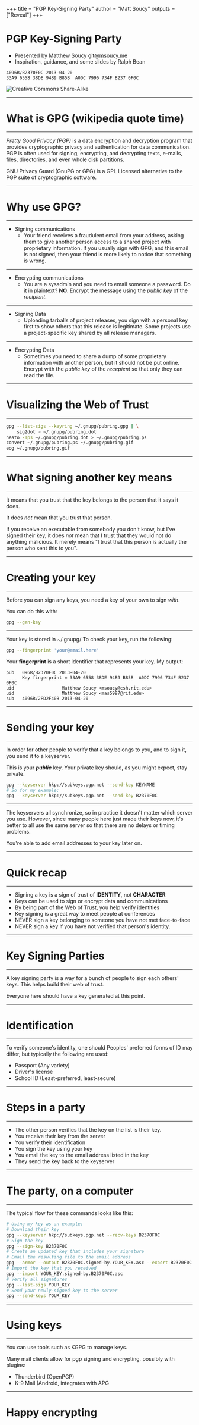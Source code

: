 +++
title = "PGP Key-Signing Party"
author = "Matt Soucy"
outputs = ["Reveal"]
+++

# PGP Key-Signing Party

- Presented by Matthew Soucy <git@msoucy.me>
- Inspiration, guidance, and some slides by Ralph Bean

```
4096R/B2370F0C 2013-04-20
33A9 6558 38DE 94B9 B85B  A0DC 7996 734F B237 0F0C
```

![Creative Commons Share-Alike](https://i.creativecommons.org/l/by-sa/4.0/88x31.png)

---

# What is GPG (wikipedia quote time)

---

*Pretty Good Privacy (PGP)* is a data encryption and decryption program that provides cryptographic privacy and authentication for data communication.
PGP is often used for signing, encrypting, and decrypting texts, e-mails, files, directories, and even whole disk partitions.

GNU Privacy Guard (GnuPG or GPG) is a GPL Licensed alternative to the PGP suite of cryptographic software.

---

# Why use GPG?

---

- Signing communications
  - Your friend receives a fraudulent email from your address, asking them to give another person access to a shared project with proprietary information.
    If you usually sign with GPG, and this email is not signed, then your friend is more likely to notice that something is wrong.

---

- Encrypting communications
  - You are a sysadmin and you need to email someone a password.
    Do it in plaintext? **NO**.
	Encrypt the message using the *public key* of the *recipient*.

---

- Signing Data
  - Uploading tarballs of project releases, you sign with a personal key first to show others that this release is legitimate.
    Some projects use a project-specific key shared by all release managers.

---

- Encrypting Data
  - Sometimes you need to share a dump of some proprietary information with another person, but it should not be put online.
    Encrypt with the *public key* of the *recepient* so that only they can read the file.

---

# Visualizing the Web of Trust

---

```bash
gpg --list-sigs --keyring ~/.gnupg/pubring.gpg | \
	sig2dot > ~/.gnupg/pubring.dot
neato -Tps ~/.gnupg/pubring.dot > ~/.gnupg/pubring.ps
convert ~/.gnupg/pubring.ps ~/.gnupg/pubring.gif
eog ~/.gnupg/pubring.gif
```

---

# What signing another key means

---

It means that you trust that the key belongs to the person that it says it does.

It does *not* mean that you trust that person.

If you receive an executable from somebody you don't know, but I've signed their key,
it does *not* mean that I trust that they would not do anything malicious.
It merely means "I trust that this person is actually the person who sent this to you".

---

# Creating your key

---

Before you can sign any keys, you need a key of your own to sign *with*.

You can do this with:

```bash
gpg --gen-key
```

---

Your key is stored in ~/.gnupg/
To check your key, run the following:

```bash
gpg --fingerprint 'your@email.here'
```

Your **fingerprint** is a short identifier that represents your key.
My output:

```
pub   096R/B2370F0C 2013-04-20
	  Key fingerprint = 33A9 6558 38DE 94B9 B85B  A0DC 7996 734F B237 0F0C
uid                  Matthew Soucy <msoucy@csh.rit.edu>
uid                  Matthew Soucy <mas5997@rit.edu>
sub   4096R/2FD2F40B 2013-04-20
```

---

# Sending your key

---

In order for other people to verify that a key belongs to you, and to sign it, you send it to a keyserver.

This is your ***public*** key. Your private key should, as you might expect, stay private.

```bash
gpg --keyserver hkp://subkeys.pgp.net --send-key KEYNAME
# So for my example:
gpg --keyserver hkp://subkeys.pgp.net --send-key B2370F0C
```

---

The keyservers all synchronize, so in practice it doesn't matter which server you use.
However, since many people here just made their keys now, it's better to all use the same server
so that there are no delays or timing problems.

You're able to add email addresses to your key later on.

---

# Quick recap

---

- Signing a key is a sign of trust of **IDENTITY**, not **CHARACTER**
- Keys can be used to sign or encrypt data and communications
- By being part of the Web of Trust, you help verify identities
- Key signing is a great way to meet people at conferences
- NEVER sign a key belonging to someone you have not met face-to-face
- NEVER sign a key if you have not verified that person's identity.

---

# Key Signing Parties

---

A key signing party is a way for a bunch of people to sign each others' keys.
This helps build their web of trust.

Everyone here should have a key generated at this point.

---

# Identification

---

To verify someone's identity, one should
Peoples' preferred forms of ID may differ, but typically the following are used:

- Passport (Any variety)
- Driver's license
- School ID (Least-preferred, least-secure)

---

# Steps in a party

---

- The other person verifies that the key on the list is their key.
- You receive their key from the server
- You verify their identification
- You sign the key using your key
- You email the key to the email address listed in the key
- They send the key back to the keyserver

---

# The party, on a computer

---

The typical flow for these commands looks like this:

```bash
# Using my key as an example:
# Download their key
gpg --keyserver hkp://subkeys.pgp.net --recv-keys B2370F0C
# Sign the key
gpg --sign-key B2370F0C
# Create an updated key that includes your signature
# Email the resulting file to the email address
gpg --armor --output B2370F0C.signed-by.YOUR_KEY.asc --export B2370F0C
# Import the key that you received
gpg --import YOUR_KEY.signed-by.B2370F0C.asc
# Verify all signatures
gpg --list-sigs YOUR_KEY
# Send your newly-signed key to the server
gpg --send-keys YOUR_KEY
```

---

# Using keys

---

You can use tools such as KGPG to manage keys.

Many mail clients allow for pgp signing and encrypting, possibly with plugins:

- Thunderbird (OpenPGP)
- K-9 Mail (Android, integrates with APG

---

# Happy encrypting
